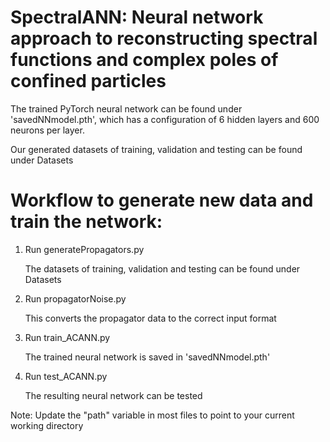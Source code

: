 # SpectralANN: Neural network approach to reconstructing spectral functions and complex poles of confined particles
The trained PyTorch neural network can be found under 'savedNNmodel.pth', which has a configuration of 6 hidden layers and 600 neurons per layer.

Our generated datasets of training, validation and testing can be found under Datasets


# Workflow to generate new data and train the network:
1) Run generatePropagators.py

   The datasets of training, validation and testing can be found under Datasets
3) Run propagatorNoise.py

   This converts the propagator data to the correct input format
5) Run train_ACANN.py

   The trained neural network is saved in 'savedNNmodel.pth'
5) Run test_ACANN.py

   The resulting neural network can be tested

Note: Update the "path" variable in most files to point to your current working directory
